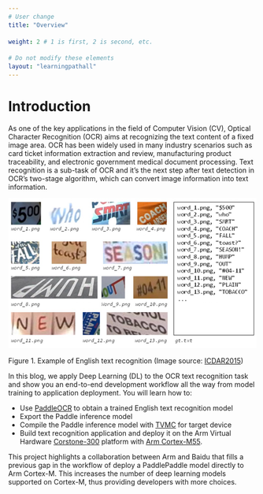 ```yaml
---
# User change
title: "Overview"

weight: 2 # 1 is first, 2 is second, etc.

# Do not modify these elements
layout: "learningpathall"
---
```


# Introduction
As one of the key applications in the field of Computer Vision (CV), Optical Character Recognition (OCR) aims at recognizing the text content of a fixed image area. OCR has been widely used in many industry scenarios such as card ticket information extraction and review, manufacturing product traceability, and electronic government medical document processing. Text recognition is a sub-task of OCR and it’s the next step after text detection in OCR’s two-stage algorithm, which can convert image information into text information. 

![Example of English text recognition](./Figure1.png)

Figure 1. Example of English text recognition (Image source: [ICDAR2015](https://iapr.org/archives/icdar2015/index.html))

In this blog, we apply Deep Learning (DL) to the OCR text recognition task and show you an end-to-end development workflow all the way from model training to application deployment. You will learn how to:
- Use [PaddleOCR](https://github.com/PaddlePaddle/PaddleOCR) to obtain a trained English text recognition model
- Export the Paddle inference model 
- Compile the Paddle inference model with [TVMC](https://tvm.apache.org/docs/tutorial/tvmc_command_line_driver.html#sphx-glr-tutorial-tvmc-command-line-driver-py) for target device
- Build text recognition application and deploy it on the Arm Virtual Hardware [Corstone-300](https://www.arm.com/products/silicon-ip-subsystems/corstone-300) platform with [Arm Cortex-M55](https://www.arm.com/products/silicon-ip-cpu/cortex-m/cortex-m55).

This project highlights a collaboration between Arm and Baidu that fills a previous gap in the workflow of deploy a PaddlePaddle model directly to Arm Cortex-M. This increases the number of deep learning models supported on Cortex-M, thus providing developers with more choices.






